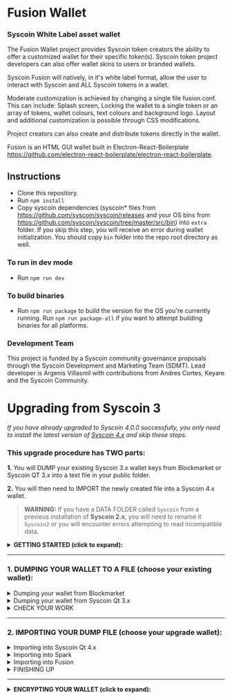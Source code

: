 # Fusion Wallet

### Syscoin White Label asset wallet

The Fusion Wallet project provides Syscoin token creators the ability to offer a customized wallet for their specific token(s). Syscoin token project developers can also offer wallet skins to users or branded wallets.

Syscoin Fusion will natively, in it's white label format, allow the user to interact with Syscoin and ALL Syscoin tokens in a wallet. 

Moderate customization is achieved by changing a single file fusion.conf. This can include: Splash screen, Locking the wallet to a single token or an array of tokens, wallet colours, text colours and background logo. Layout and additional customization is possible through CSS modifications.

Project creators can also create and distribute tokens directly in the wallet. 

Fusion is an HTML GUI wallet built in Electron-React-Boilerplate https://github.com/electron-react-boilerplate/electron-react-boilerplate.   


## Instructions

- Clone this repository.
- Run `npm install`
- Copy syscoin dependencies (syscoin* files from https://github.com/syscoin/syscoin/releases and your OS bins from https://github.com/syscoin/syscoin/tree/master/src/bin) into `extra` folder. If you skip this step, you will receive an error during wallet initialization. You should copy `bin` folder into the repo root directory as well.

### To run in dev mode

- Run `npm run dev`

### To build binaries

- Run `npm run package` to build the version for the OS you're currently running. Run `npm run package-all` if you want to attempt building binaries for all platforms.

### Development Team
This project is funded by a Syscoin community governance proposals through the Syscoin Development and Marketing Team (SDMT). Lead developer is Argenis Villasmil with contributions from Andres Cortes, Keyare and the Syscoin Community.  



# Upgrading from Syscoin 3

_If you have already upgraded to Syscoin 4.0.0 successfully, you only need to install the latest version of [Syscoin 4.x](https://github.com/syscoin/syscoin/releases) and skip these steps._



### This upgrade procedure has TWO parts:

**1.** You will DUMP your existing Syscoin 3.x wallet keys from Blockmarket or Syscoin QT 3.x into a text file in your public folder.   
  
**2.** You will then need to IMPORT the newly created file into a Syscoin 4.x wallet. 
>  
> **WARNING:** If you have a DATA FOLDER called `Syscoin` from a previous installation of **Syscoin 2.x**, you will need to rename it `Syscoin2` or you will encounter errors attempting to read incompatible data.  
>  
>

<details>
<summary><B>GETTING STARTED (click to expand):</B><br></summary>  
   
  
  <br>

TO START, open either Blockmarket or Syscoin Qt 3.x and unlock the wallet. You do NOT need to synchronise to the Syscoin 3 chain. Syscoin 4.x will create a DATA FOLDER called `Syscoin` if you do not have one.   
  
<details>
<summary>Find your DATA FOLDER</summary>

>
The DATA FOLDER is found here:
> * MAC: `/Users/[USERNAME]/Library/Application Support/Syscoin`  
> Note: the Library directory is hidden by default, you can quickly access this directory by pressing: CMD + Shift + G in Finder then typing:  `~/Library/Application Support/Syscoin`
>
> * WINDOWS: `C:\Users[USERNAME]\AppData\Roaming\Syscoin`
>
> * LINUX: `/home/[USERNAME]/.Syscoin` or `~/.syscoin/` 
>  You may need to do a "ls -a" to see directories that start with a dot.
>
</details>

<details>
<summary>Getting your system ready</summary>

>
If you have already installed Syscoin Qt 4, Spark 4 or Fusion 4, you can skip these steps.
> * Rename any existing `Syscoin` DATA FOLDER from Syscoin 2.x to `Syscoin2`.
> * If you do not have a `Syscoin` DATA FOLDER, Syscoin 4 will create one for you when run.
> * Syscoin 3 uses a DATA FOLDER called `SyscoinCore` which should be one level higher in your folders list - _leave this folder alone_ or you will not be able to run your current Syscoin 3.x wallet!


</details>

<details>
<summary>Unlocking your wallet</summary>

> * In Syscoin Qt 3.x go to Console: Tools->Debug Console and type:  
> `walletpassphrase “mypasswordorpassphrase” 180`  
> And press ENTER (180 = this the amount of time to remain open in seconds)
>
> * In Blockmarket: Click the Lock icon in the upper right menu.  
> Enter your password/passphrase in the form field and press the Unlock button
>
</details>

</details>

---
### 1. DUMPING YOUR WALLET TO A FILE (choose your existing wallet):

<details>
<summary>Dumping your wallet from Blockmarket</summary>

>
> * Unlock your wallet
>
> * Go to Wallet and select ‘Dump Wallet’ (Top left) and enter path to save the file:
>
> On WINDOWS type: 
> `C:\Users\Public\sys3dump.bmwalletdump`
> And press SAVE
>
> On MAC type:
> `/Users/[USERNAME]/Public/sys3dump.bmwalletdump`
> And press SAVE 

* Once complete, you are done Step 1. Please move on to CHECK YOUR WORK
</details>



<details>
<summary>Dumping your wallet from Syscoin Qt 3.x</summary>

>
> * Unlock your wallet.
>
> * You may already be in the Console. If you are not, then open the console: Go to Tools->Debug Console
>
> On WINDOWS type:
> `dumpwallet "C:\Users\Public\sys3dump.bmwalletdump"`
> And press ENTER
>
> On MAC type: 
> `dumpwallet "/Users/[USERNAME]/Public/sys3dump.bmwalletdump"`
> And press ENTER
> * On some versions of QT you will get ‘null’ this means it has worked.
* Once complete, you are done Step 1. Please move on to CHECK YOUR WORK
</details>

<details>
<summary>CHECK YOUR WORK</summary>

>
Navigate to where you saved your `sys3dump.bmwalletdump` file.
>
> On WINDOWS, navigate to:
> `C:\Users\Public`
> You should see the `sys3dump.bmwalletdump` file.
>
> On MAC, navigate to
> `/Users/[USERNAME]/Public/`
> You should see the `sys3dump.bmwalletdump` file.
>
* If you see the `sys3dump.bmwalletdump` file, you have completed this step and may move on to Step 2: IMPORTING YOUR DUMP FILE.
</details>

---

### 2. IMPORTING YOUR DUMP FILE (choose your upgrade wallet):
<details> <summary> Importing into Syscoin Qt 4.x </summary>

>
Install and Run the latest version of [Syscoin 4.x](https://github.com/syscoin/syscoin/releases)
>
> * Allow it to fully sync.
>
> * Open the Console, Go to Window->Console
>
>On WINDOWS type:
>`importwallet "C:\Users\Public\sys3dump.bmwalletdump"`
>
>On MAC type:
>`importwallet "/Users/xxxxx/Public/sys3dump.bmwalletdump"`
>
Add press ENTER
>
> * This import will take a while (can be 10 minutes or so)and you will see ‘null’ in the console when finished.
>
* You can now move to FINISHING UP!
</details>

<details> <summary> Importing into Spark </summary>

>
If you have any existing syscoin.conf in your DATA FOLDER, rename it or remove it. Spark will write a new configuration file. The new configuration file is compatible with Syscoin-QT.
>
> * Install and Run the latest version of [Spark](https://github.com/blockchainfoundryinc/syscoin-spark-wallet/releases)
>
> * Allow it to fully sync.
> 
> * Go to Wallet->Import Wallet and navigate to the `sys3dump.bmwalletdump` file you created in Step 1.
>
> On WINDOWS, navigate to:
> `C:\Users\Public\sys3dump.bmwalletdump`
 >And press ENTER
>
> On MAC, navigate to:
> `/Users/xxxxx/Public/sys3dump.bmwalletdump"`
> And press ENTER
>
> * This import will take a while (can be 10 minutes or so)and you will see ‘null’ in the console when finished.
> 
* You can now move to FINISHING UP!
</details>
<details> <summary> Importing into Fusion </summary>

>
Install and Run the latest version of [Fusion](https://github.com/syscoin/Syscoin-Fusion/releases)
>
> * Allow it to fully sync.
> 
> * Go to Tools->Wallet Tools->Import Wallet and navigate to the `sys3dump.bmwalletdump` file you created in Step 1.
>
> On WINDOWS, navigate to:
> `C:\Users\Public\sys3dump.bmwalletdump`
> And press ENTER
>
> On MAC, navigate to:
> `/Users/xxxxx/Public/sys3dump.bmwalletdump"`
> Add press ENTER
>
> * This import will take a while (can be 10 minutes or so)and you will see ‘null’ in the console when finished.
>
* You can now move to FINISHING UP!
</details>

<details><summary> FINISHING UP </summary>

>
> * Check that your Syscoin balance is correct!
>
> * You should now create a new address and send your entire balance to this new address to ensure that your [HD keys](https://www.w3.org/2016/04/blockchain-workshop/interest/robles.html) are up-to-date.
> 
> * Delete the `sys3dump.bmwalletdump` file that you created in Step 2.  
>  It is an openly readable text file that displays your private keys. Be sure to remove it from your Trash (MAC) or Recycle Bin (WINDOWS)
>
* You are done! If you wish to encrypt your wallet, move on to ENCRYPTING YOUR WALLET.
</details>

---

<details>
<summary><B>ENCRYPTING YOUR WALLET (click to expand):</B><br></summary>  
   
  
  <br>

You can use either a password (one word or string of characters) or a passphrase (multiple words or characters with spaces between) to encrypt your wallet.

<details>

<summary> Encrypting your wallet in Syscoin Qt 4.x</summary>  

>  
> * In Syscoin QT 4.x, go to Console: Window->Console and type:  
> walletpassphrase "yourpasswordorpassphrase"  
> Press Enter
>
> * Be sure to write down your password or passphrase and save it in a safe place.  
>  
> * You are done! Enjoy your Syscoin Wallet!
>    
</details>

<details><summary> Encrypting your wallet in Spark</summary>

>  
> * In Spark, press the Lock icon in the top right menu, then hit Encrypt Wallet  
> Enter your password or passphrase, twice to confirm.
> Then press Encrypt Wallet button when you are done.
>
> * Be sure to write down your password or passphrase and save it in a safe place.  
>  
> * You are done! Enjoy your Syscoin Wallet!
>  
</details>
<details><summary> Encrypting your wallet in Fusion</summary>

>  
> * In Syscoin Fusion 4.x, go to Tools>Wallet Tools->Lock Wallet  
> Enter your new password or passphrase in the form field  
> Press the OK button
>
> * Be sure to write down your password or passphrase and save it in a safe place.  
>  
> * You are done! Enjoy your Syscoin Wallet!
> 
</details>
</details>

